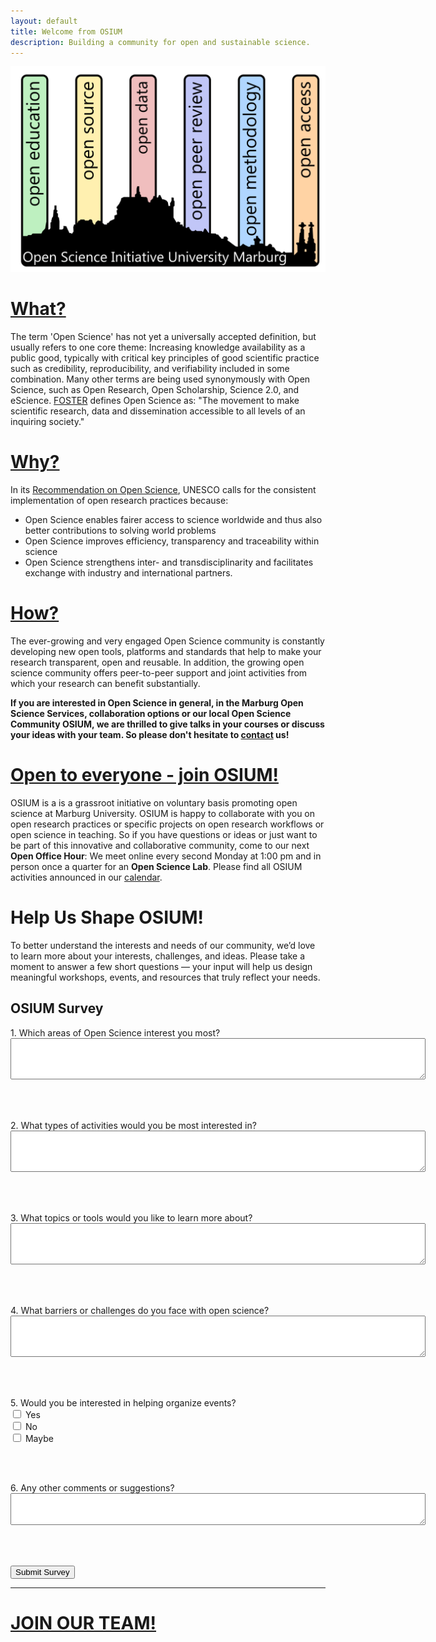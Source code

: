 ```yaml
---
layout: default
title: Welcome from OSIUM
description: Building a community for open and sustainable science.
---
```


![OSIUM_Logo](./assets/images/OSIUM_logo.png)

# [What?](./open-science.md) 
The term 'Open Science' has not yet a universally accepted definition, but usually refers to one core theme: Increasing knowledge availability as a public good, typically with critical key principles of good scientific practice such as credibility, reproducibility, and verifiability included in some combination. Many other terms are being used synonymously with Open Science, such as Open Research, Open Scholarship, Science 2.0, and eScience.
[FOSTER](https://www.fosteropenscience.eu/) defines Open Science as: "The movement to make scientific research, data and dissemination accessible to all levels of an inquiring society."

# [Why?](./reasons.md)
In its <a href="https://unesdoc.unesco.org/ark:/48223/pf0000379949">Recommendation on Open Science</a>, UNESCO calls for the consistent implementation of open research practices because:
* Open Science enables fairer access to science worldwide and thus also better contributions to solving world problems
* Open Science improves efficiency, transparency and traceability within science
* Open Science strengthens inter- and transdisciplinarity and facilitates exchange with industry and international partners.

# [How?](./tools-and-resources.md)
The ever-growing and very engaged Open Science community is constantly developing new open tools, platforms and standards that help to make your research transparent, open and reusable.
In addition, the growing open science community offers peer-to-peer support and joint activities from which your research can benefit substantially.

**If you are interested in Open Science in general, in the Marburg Open Science Services, collaboration options or our local Open Science Community OSIUM, we are thrilled to give talks in your courses or discuss your ideas with your team. So please don't hesitate to <a href="mailto:osium.contact@gmail.com">contact</a> us!**

# [Open to everyone - join OSIUM!](./team.md)

OSIUM is a is a grassroot initiative on voluntary basis promoting open science at Marburg University.
OSIUM is happy to collaborate with you on open research practices or specific projects on open research workflows or open science in teaching.
So if you have questions or ideas or just want to be part of this innovative and collaborative community, come to our next **Open Office Hour**: We meet online every second Monday at 1:00 pm and in person once a quarter for an **Open Science Lab**. Please find all OSIUM activities announced in our [calendar](./calendar-page.md).

# Help Us Shape OSIUM!

To better understand the interests and needs of our community, we’d love to learn more about your interests, challenges, and ideas. Please take a moment to answer a few short questions — your input will help us design meaningful workshops, events, and resources that truly reflect your needs.

<form action="https://formspree.io/f/mpwdndkb" method="POST">
  <input type="hidden" name="_redirect" value="https://OpenScienceInitiativeUniversityMarburg.github.io/thank-you.html">
  <h2>OSIUM Survey</h2>

  <label>
    1. Which areas of Open Science interest you most?
    <br>
    <textarea name="areas_of_interest" rows="4" cols="80"></textarea>
  </label>

  <br><br>

  <label>
    2. What types of activities would you be most interested in?
    <br>
    <textarea name="activities_of_interest" rows="4" cols="80"></textarea>
  </label>

  <br><br>

  <label>
    3. What topics or tools would you like to learn more about?
    <br>
    <textarea name="topics_of_interest" rows="4" cols="80"></textarea>
  </label>

  <br><br>

  <label>
    4. What barriers or challenges do you face with open science?
    <br>
    <textarea name="barriers_to_open_science" rows="4" cols="80"></textarea>
  </label>

  <br><br>

  <label>
    5. Would you be interested in helping organize events?
    <br>
      <input type="checkbox" name="interest_in_volunteering" value="Yes"> Yes<br>
      <input type="checkbox" name="interest_in_volunteering" value="No"> No<br>
      <input type="checkbox" name="interest_in_volunteering" value="Maybe"> Maybe<br>
    </select>
  </label>

  <br><br>

  <label>
    6. Any other comments or suggestions?
    <br>
    <textarea name="other_comments" rows="3" cols="80"></textarea>
  </label>

  <br><br>

  <button type="submit">Submit Survey</button>
</form>


---

# [JOIN OUR TEAM!](./join.md)
